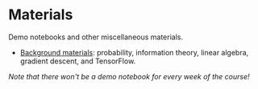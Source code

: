 # Materials

Demo notebooks and other miscellaneous materials.

- [Background materials](prelim/): probability, information theory, linear algebra, 
  gradient descent, and TensorFlow.

*Note that there won't be a demo notebook for every week of the course!*

